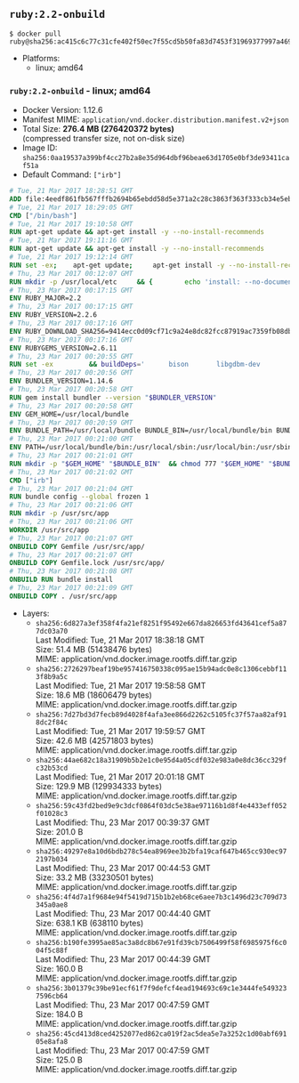 ## `ruby:2.2-onbuild`

```console
$ docker pull ruby@sha256:ac415c6c77c31cfe402f50ec7f55cd5b50fa83d7453f31969377997a46949d3a
```

-	Platforms:
	-	linux; amd64

### `ruby:2.2-onbuild` - linux; amd64

-	Docker Version: 1.12.6
-	Manifest MIME: `application/vnd.docker.distribution.manifest.v2+json`
-	Total Size: **276.4 MB (276420372 bytes)**  
	(compressed transfer size, not on-disk size)
-	Image ID: `sha256:0aa19537a399bf4cc27b2a8e35d964dbf96beae63d1705e0bf3de93411caf51a`
-	Default Command: `["irb"]`

```dockerfile
# Tue, 21 Mar 2017 18:28:51 GMT
ADD file:4eedf861fb567fffb2694b65ebdd58d5e371a2c28c3863f363f333cb34e5eb7b in / 
# Tue, 21 Mar 2017 18:29:05 GMT
CMD ["/bin/bash"]
# Tue, 21 Mar 2017 19:10:58 GMT
RUN apt-get update && apt-get install -y --no-install-recommends 		ca-certificates 		curl 		wget 	&& rm -rf /var/lib/apt/lists/*
# Tue, 21 Mar 2017 19:11:16 GMT
RUN apt-get update && apt-get install -y --no-install-recommends 		bzr 		git 		mercurial 		openssh-client 		subversion 				procps 	&& rm -rf /var/lib/apt/lists/*
# Tue, 21 Mar 2017 19:12:14 GMT
RUN set -ex; 	apt-get update; 	apt-get install -y --no-install-recommends 		autoconf 		automake 		bzip2 		file 		g++ 		gcc 		imagemagick 		libbz2-dev 		libc6-dev 		libcurl4-openssl-dev 		libdb-dev 		libevent-dev 		libffi-dev 		libgdbm-dev 		libgeoip-dev 		libglib2.0-dev 		libjpeg-dev 		libkrb5-dev 		liblzma-dev 		libmagickcore-dev 		libmagickwand-dev 		libncurses-dev 		libpng-dev 		libpq-dev 		libreadline-dev 		libsqlite3-dev 		libssl-dev 		libtool 		libwebp-dev 		libxml2-dev 		libxslt-dev 		libyaml-dev 		make 		patch 		xz-utils 		zlib1g-dev 				$( 			if apt-cache show 'default-libmysqlclient-dev' 2>/dev/null | grep -q '^Version:'; then 				echo 'default-libmysqlclient-dev'; 			else 				echo 'libmysqlclient-dev'; 			fi 		) 	; 	rm -rf /var/lib/apt/lists/*
# Thu, 23 Mar 2017 00:12:07 GMT
RUN mkdir -p /usr/local/etc 	&& { 		echo 'install: --no-document'; 		echo 'update: --no-document'; 	} >> /usr/local/etc/gemrc
# Thu, 23 Mar 2017 00:17:15 GMT
ENV RUBY_MAJOR=2.2
# Thu, 23 Mar 2017 00:17:15 GMT
ENV RUBY_VERSION=2.2.6
# Thu, 23 Mar 2017 00:17:16 GMT
ENV RUBY_DOWNLOAD_SHA256=9414ecc0d09cf71c9a24e8dc82fcc87919ac7359fb08db2791d6c32bfd157339
# Thu, 23 Mar 2017 00:17:16 GMT
ENV RUBYGEMS_VERSION=2.6.11
# Thu, 23 Mar 2017 00:20:55 GMT
RUN set -ex 		&& buildDeps=' 		bison 		libgdbm-dev 		ruby 	' 	&& apt-get update 	&& apt-get install -y --no-install-recommends $buildDeps 	&& rm -rf /var/lib/apt/lists/* 		&& wget -O ruby.tar.xz "https://cache.ruby-lang.org/pub/ruby/${RUBY_MAJOR%-rc}/ruby-$RUBY_VERSION.tar.xz" 	&& echo "$RUBY_DOWNLOAD_SHA256 *ruby.tar.xz" | sha256sum -c - 		&& mkdir -p /usr/src/ruby 	&& tar -xJf ruby.tar.xz -C /usr/src/ruby --strip-components=1 	&& rm ruby.tar.xz 		&& cd /usr/src/ruby 		&& { 		echo '#define ENABLE_PATH_CHECK 0'; 		echo; 		cat file.c; 	} > file.c.new 	&& mv file.c.new file.c 		&& autoconf 	&& ./configure --disable-install-doc --enable-shared 	&& make -j"$(nproc)" 	&& make install 		&& apt-get purge -y --auto-remove $buildDeps 	&& cd / 	&& rm -r /usr/src/ruby 		&& gem update --system "$RUBYGEMS_VERSION"
# Thu, 23 Mar 2017 00:20:56 GMT
ENV BUNDLER_VERSION=1.14.6
# Thu, 23 Mar 2017 00:20:58 GMT
RUN gem install bundler --version "$BUNDLER_VERSION"
# Thu, 23 Mar 2017 00:20:58 GMT
ENV GEM_HOME=/usr/local/bundle
# Thu, 23 Mar 2017 00:20:59 GMT
ENV BUNDLE_PATH=/usr/local/bundle BUNDLE_BIN=/usr/local/bundle/bin BUNDLE_SILENCE_ROOT_WARNING=1 BUNDLE_APP_CONFIG=/usr/local/bundle
# Thu, 23 Mar 2017 00:21:00 GMT
ENV PATH=/usr/local/bundle/bin:/usr/local/sbin:/usr/local/bin:/usr/sbin:/usr/bin:/sbin:/bin
# Thu, 23 Mar 2017 00:21:01 GMT
RUN mkdir -p "$GEM_HOME" "$BUNDLE_BIN" 	&& chmod 777 "$GEM_HOME" "$BUNDLE_BIN"
# Thu, 23 Mar 2017 00:21:02 GMT
CMD ["irb"]
# Thu, 23 Mar 2017 00:21:04 GMT
RUN bundle config --global frozen 1
# Thu, 23 Mar 2017 00:21:06 GMT
RUN mkdir -p /usr/src/app
# Thu, 23 Mar 2017 00:21:06 GMT
WORKDIR /usr/src/app
# Thu, 23 Mar 2017 00:21:07 GMT
ONBUILD COPY Gemfile /usr/src/app/
# Thu, 23 Mar 2017 00:21:07 GMT
ONBUILD COPY Gemfile.lock /usr/src/app/
# Thu, 23 Mar 2017 00:21:08 GMT
ONBUILD RUN bundle install
# Thu, 23 Mar 2017 00:21:09 GMT
ONBUILD COPY . /usr/src/app
```

-	Layers:
	-	`sha256:6d827a3ef358f4fa21ef8251f95492e667da826653fd43641cef5a877dc03a70`  
		Last Modified: Tue, 21 Mar 2017 18:38:18 GMT  
		Size: 51.4 MB (51438476 bytes)  
		MIME: application/vnd.docker.image.rootfs.diff.tar.gzip
	-	`sha256:2726297beaf19be957416750338c095ae15b94adc0e8c1306cebbf113f8b9a5c`  
		Last Modified: Tue, 21 Mar 2017 19:58:58 GMT  
		Size: 18.6 MB (18606479 bytes)  
		MIME: application/vnd.docker.image.rootfs.diff.tar.gzip
	-	`sha256:7d27bd3d7fecb89d4028f4afa3ee866d2262c5105fc37f57aa82af918dc2f84c`  
		Last Modified: Tue, 21 Mar 2017 19:59:57 GMT  
		Size: 42.6 MB (42571803 bytes)  
		MIME: application/vnd.docker.image.rootfs.diff.tar.gzip
	-	`sha256:44ae682c18a31909b5b2e1c0e95d4a05cdf032e983a0e8dc36cc329fc32b53cd`  
		Last Modified: Tue, 21 Mar 2017 20:01:18 GMT  
		Size: 129.9 MB (129934333 bytes)  
		MIME: application/vnd.docker.image.rootfs.diff.tar.gzip
	-	`sha256:59c43fd2bed9e9c3dcf0864f03dc5e38ae97116b1d8f4e4433eff052f01028c3`  
		Last Modified: Thu, 23 Mar 2017 00:39:37 GMT  
		Size: 201.0 B  
		MIME: application/vnd.docker.image.rootfs.diff.tar.gzip
	-	`sha256:49297e8a10d6bdb278c54ea8969ee3b2bfa19caf647b465cc930ec972197b034`  
		Last Modified: Thu, 23 Mar 2017 00:44:53 GMT  
		Size: 33.2 MB (33230501 bytes)  
		MIME: application/vnd.docker.image.rootfs.diff.tar.gzip
	-	`sha256:4f4d7a1f9684e94f5419d715b1b2eb68ce6aee7b3c1496d23c709d73345a0ae8`  
		Last Modified: Thu, 23 Mar 2017 00:44:40 GMT  
		Size: 638.1 KB (638110 bytes)  
		MIME: application/vnd.docker.image.rootfs.diff.tar.gzip
	-	`sha256:b190fe3995ae85ac3a8dc8b67e91fd39cb7506499f58f6985975f6c004f5c88f`  
		Last Modified: Thu, 23 Mar 2017 00:44:39 GMT  
		Size: 160.0 B  
		MIME: application/vnd.docker.image.rootfs.diff.tar.gzip
	-	`sha256:3b01379c39be91ecf61f7f9defcf4ead194693c69c1e3444fe5493237596cb64`  
		Last Modified: Thu, 23 Mar 2017 00:47:59 GMT  
		Size: 184.0 B  
		MIME: application/vnd.docker.image.rootfs.diff.tar.gzip
	-	`sha256:45cd413d8ced4252077ed862ca019f2ac5dea5e7a3252c1d00abf69105e8afa8`  
		Last Modified: Thu, 23 Mar 2017 00:47:59 GMT  
		Size: 125.0 B  
		MIME: application/vnd.docker.image.rootfs.diff.tar.gzip
